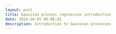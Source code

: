 ```yaml
---
layout: post
title: Gaussian process regression introduction
date: 2024-10-05 00:00:01
description: Introduction to Gaussian processes
---
```


<!-- {::nomarkdown}
{% jupyter_notebook "/jupyter_notebooks/gpr/gp.ipynb" %}
{:/nomarkdown} -->
